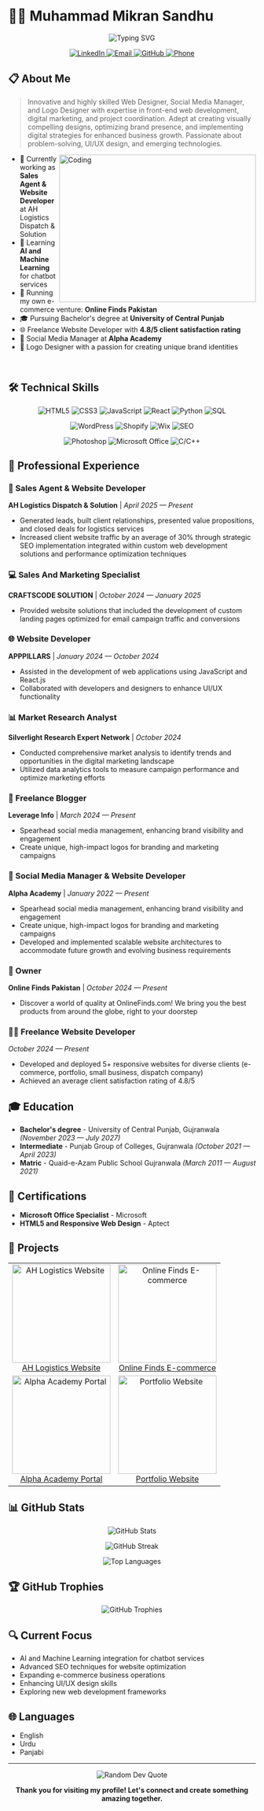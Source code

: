 # 👨‍💻 Muhammad Mikran Sandhu

<p align="center">
  <img src="https://readme-typing-svg.herokuapp.com?font=Fira+Code&size=25&duration=3000&pause=1000&color=2ECC71&center=true&vCenter=true&width=600&lines=Web+Designer;Social+Media+Manager;Logo+Designer;Front-End+Developer;UI%2FUX+Enthusiast" alt="Typing SVG" />
</p>

<div align="center">
  <a href="https://www.linkedin.com/in/m-mikran-sandhu/">
    <img src="https://img.shields.io/badge/LinkedIn-0077B5?style=for-the-badge&logo=linkedin&logoColor=white" alt="LinkedIn" />
  </a>
  <a href="mailto:sandhumikran@gmail.com">
    <img src="https://img.shields.io/badge/Email-D14836?style=for-the-badge&logo=gmail&logoColor=white" alt="Email" />
  </a>
  <a href="https://github.com/M-Mikran-Sandhu">
    <img src="https://img.shields.io/badge/GitHub-100000?style=for-the-badge&logo=github&logoColor=white" alt="GitHub" />
  </a>
  <a href="tel:+923217112944">
    <img src="https://img.shields.io/badge/Phone-2CA5E0?style=for-the-badge&logo=phone&logoColor=white" alt="Phone" />
  </a>
</div>

## 📋 About Me

> Innovative and highly skilled Web Designer, Social Media Manager, and Logo Designer with expertise in front-end web development, digital marketing, and project coordination. Adept at creating visually compelling designs, optimizing brand presence, and implementing digital strategies for enhanced business growth. Passionate about problem-solving, UI/UX design, and emerging technologies.

<img align="right" alt="Coding" width="400" height="300" src="https://cdn.dribbble.com/users/1162077/screenshots/3848914/programmer.gif">

- 🔭 Currently working as **Sales Agent & Website Developer** at AH Logistics Dispatch & Solution
- 🌱 Learning **AI and Machine Learning** for chatbot services
- 💼 Running my own e-commerce venture: **Online Finds Pakistan**
- 🎓 Pursuing Bachelor's degree at **University of Central Punjab**
- 🌐 Freelance Website Developer with **4.8/5 client satisfaction rating**
- 📱 Social Media Manager at **Alpha Academy**
- 🎨 Logo Designer with a passion for creating unique brand identities

<br clear="right">

## 🛠️ Technical Skills

<p align="center">
  <img src="https://img.shields.io/badge/HTML5-E34F26?style=for-the-badge&logo=html5&logoColor=white" alt="HTML5" />
  <img src="https://img.shields.io/badge/CSS3-1572B6?style=for-the-badge&logo=css3&logoColor=white" alt="CSS3" />
  <img src="https://img.shields.io/badge/JavaScript-F7DF1E?style=for-the-badge&logo=javascript&logoColor=black" alt="JavaScript" />
  <img src="https://img.shields.io/badge/React-20232A?style=for-the-badge&logo=react&logoColor=61DAFB" alt="React" />
  <img src="https://img.shields.io/badge/Python-3776AB?style=for-the-badge&logo=python&logoColor=white" alt="Python" />
  <img src="https://img.shields.io/badge/SQL-4479A1?style=for-the-badge&logo=mysql&logoColor=white" alt="SQL" />
</p>

<p align="center">
  <img src="https://img.shields.io/badge/WordPress-21759B?style=for-the-badge&logo=wordpress&logoColor=white" alt="WordPress" />
  <img src="https://img.shields.io/badge/Shopify-7AB55C?style=for-the-badge&logo=shopify&logoColor=white" alt="Shopify" />
  <img src="https://img.shields.io/badge/Wix-0C6EFC?style=for-the-badge&logo=wix&logoColor=white" alt="Wix" />
  <img src="https://img.shields.io/badge/SEO-47A248?style=for-the-badge&logo=google&logoColor=white" alt="SEO" />
</p>

<p align="center">
  <img src="https://img.shields.io/badge/Adobe_Photoshop-31A8FF?style=for-the-badge&logo=adobe-photoshop&logoColor=white" alt="Photoshop" />
  <img src="https://img.shields.io/badge/Microsoft_Office-D83B01?style=for-the-badge&logo=microsoft-office&logoColor=white" alt="Microsoft Office" />
  <img src="https://img.shields.io/badge/C_C++-00599C?style=for-the-badge&logo=c%2B%2B&logoColor=white" alt="C/C++" />
</p>

## 💼 Professional Experience

### 🚀 Sales Agent & Website Developer
**AH Logistics Dispatch & Solution** | *April 2025 — Present*

- Generated leads, built client relationships, presented value propositions, and closed deals for logistics services
- Increased client website traffic by an average of 30% through strategic SEO implementation integrated within custom web development solutions and performance optimization techniques

### 💻 Sales And Marketing Specialist
**CRAFTSCODE SOLUTION** | *October 2024 — January 2025*

- Provided website solutions that included the development of custom landing pages optimized for email campaign traffic and conversions

### 🌐 Website Developer
**APPPILLARS** | *January 2024 — October 2024*

- Assisted in the development of web applications using JavaScript and React.js
- Collaborated with developers and designers to enhance UI/UX functionality

### 📊 Market Research Analyst
**Silverlight Research Expert Network** | *October 2024*

- Conducted comprehensive market analysis to identify trends and opportunities in the digital marketing landscape
- Utilized data analytics tools to measure campaign performance and optimize marketing efforts

### 📝 Freelance Blogger
**Leverage Info** | *March 2024 — Present*

- Spearhead social media management, enhancing brand visibility and engagement
- Create unique, high-impact logos for branding and marketing campaigns

### 🏫 Social Media Manager & Website Developer
**Alpha Academy** | *January 2022 — Present*

- Spearhead social media management, enhancing brand visibility and engagement
- Create unique, high-impact logos for branding and marketing campaigns
- Developed and implemented scalable website architectures to accommodate future growth and evolving business requirements

### 🛒 Owner
**Online Finds Pakistan** | *October 2024 — Present*

- Discover a world of quality at OnlineFinds.com! We bring you the best products from around the globe, right to your doorstep

### 👨‍💻 Freelance Website Developer
*October 2024 — Present*

- Developed and deployed 5+ responsive websites for diverse clients (e-commerce, portfolio, small business, dispatch company)
- Achieved an average client satisfaction rating of 4.8/5

## 🎓 Education

- **Bachelor's degree** - University of Central Punjab, Gujranwala *(November 2023 — July 2027)*
- **Intermediate** - Punjab Group of Colleges, Gujranwala *(October 2021 — April 2023)*
- **Matric** - Quaid-e-Azam Public School Gujranwala *(March 2011 — August 2021)*

## 📜 Certifications

- **Microsoft Office Specialist** - Microsoft
- **HTML5 and Responsive Web Design** - Aptect

## 🌟 Projects

<table>
  <tr>
    <td align="center">
      <a href="https://github.com/M-Mikran-Sandhu/ah-logistics-website">
        <img src="https://ahlogdispatch.com/wp-content/uploads/2023/12/cropped-AH-LOGISTICS-DISPATCH-LLC.png" width="200" alt="AH Logistics Website" />
        <br>
        AH Logistics Website
      </a>
    </td>
    <td align="center">
      <a href="https://github.com/M-Mikran-Sandhu/online-finds-ecommerce">
        <img src="https://onlinefindspakistan.files.wordpress.com/2023/10/best-quality.png" width="200" alt="Online Finds E-commerce" />
        <br>
        Online Finds E-commerce
      </a>
    </td>
  </tr>
  <tr>
    <td align="center">
      <a href="https://github.com/M-Mikran-Sandhu/alpha-academy-portal">
        <img src="https://alpha-acadmey.netlify.app/assets/img/logo.png" width="200" alt="Alpha Academy Portal" />
        <br>
        Alpha Academy Portal
      </a>
    </td>
    <td align="center">
      <a href="https://github.com/M-Mikran-Sandhu/portfolio-website">
        <img src="https://muhammedmikransandhu.netlify.app/assets/img/mms-logo.png" width="200" alt="Portfolio Website" />
        <br>
        Portfolio Website
      </a>
    </td>
  </tr>
</table>

## 📊 GitHub Stats

<p align="center">
  <img src="https://github-readme-stats.vercel.app/api?username=M-Mikran-Sandhu&theme=dark&hide_border=false&include_all_commits=true&count_private=true" alt="GitHub Stats" />
</p>
<p align="center">
  <img src="https://github-readme-streak-stats.herokuapp.com/?user=M-Mikran-Sandhu&theme=dark&hide_border=false" alt="GitHub Streak" />
</p>
<p align="center">
  <img src="https://github-readme-stats.vercel.app/api/top-langs/?username=M-Mikran-Sandhu&theme=dark&hide_border=false&include_all_commits=true&count_private=true&layout=compact" alt="Top Languages" />
</p>

## 🏆 GitHub Trophies

<p align="center">
  <img src="https://github-profile-trophy.vercel.app/?username=M-Mikran-Sandhu&theme=radical&no-frame=false&no-bg=false&margin-w=4" alt="GitHub Trophies" />
</p>

## 🔍 Current Focus

- AI and Machine Learning integration for chatbot services
- Advanced SEO techniques for website optimization
- Expanding e-commerce business operations
- Enhancing UI/UX design skills
- Exploring new web development frameworks

## 🌐 Languages

- English
- Urdu
- Panjabi

---

<p align="center">
  <img src="https://quotes-github-readme.vercel.app/api?type=horizontal&theme=radical" alt="Random Dev Quote" />
</p>

 

<p align="center">
  <b>Thank you for visiting my profile! Let's connect and create something amazing together.</b>
</p>

<!-- 
Note: To use this README for your GitHub profile:
1. Create a new repository with your username as the repository name (M-Mikran-Sandhu)
2. Add this file as README.md
3. GitHub will automatically display it on your profile page
-->
